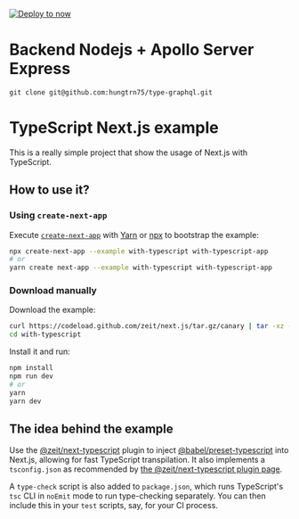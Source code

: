 [![Deploy to now](https://deploy.now.sh/static/button.svg)](https://deploy.now.sh/?repo=https://github.com/zeit/next.js/tree/master/examples/with-typescript)

# Backend Nodejs + Apollo Server Express
```
git clone git@github.com:hungtrn75/type-graphql.git
```

# TypeScript Next.js example

This is a really simple project that show the usage of Next.js with TypeScript.

## How to use it?

### Using `create-next-app`

Execute [`create-next-app`](https://github.com/segmentio/create-next-app) with [Yarn](https://yarnpkg.com/lang/en/docs/cli/create/) or [npx](https://github.com/zkat/npx#readme) to bootstrap the example:

```bash
npx create-next-app --example with-typescript with-typescript-app
# or
yarn create next-app --example with-typescript with-typescript-app
```

### Download manually

Download the example:

```bash
curl https://codeload.github.com/zeit/next.js/tar.gz/canary | tar -xz --strip=2 next.js-canary/examples/with-typescript
cd with-typescript
```

Install it and run:

```bash
npm install
npm run dev
# or
yarn
yarn dev
```

## The idea behind the example

Use the [@zeit/next-typescript](https://github.com/zeit/next-plugins/tree/master/packages/next-typescript) plugin to inject [@babel/preset-typescript](https://github.com/babel/babel/tree/master/packages/babel-preset-typescript) into Next.js, allowing for fast TypeScript transpilation. It also implements a `tsconfig.json` as recommended by [the @zeit/next-typescript plugin page](https://github.com/zeit/next-plugins/tree/master/packages/next-typescript/#readme).

A `type-check` script is also added to `package.json`, which runs TypeScript's `tsc` CLI in `noEmit` mode to run type-checking separately. You can then include this in your `test` scripts, say, for your CI process.
